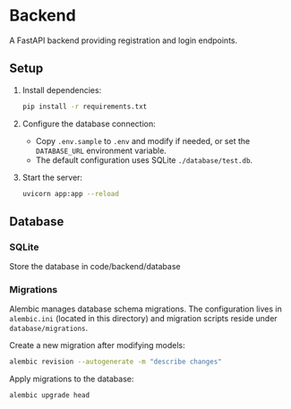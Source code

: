 # Backend

A FastAPI backend providing registration and login endpoints.

## Setup

1. Install dependencies:

   ```bash
   pip install -r requirements.txt
   ```

2. Configure the database connection:
   - Copy `.env.sample` to `.env` and modify if needed, or set the `DATABASE_URL` environment variable.
   - The default configuration uses SQLite `./database/test.db`.
3. Start the server:

   ```bash
   uvicorn app:app --reload
   ```

## Database

### SQLite

Store the database in code/backend/database

### Migrations

Alembic manages database schema migrations. The configuration lives in
`alembic.ini` (located in this directory) and migration scripts reside under `database/migrations`.

Create a new migration after modifying models:

```bash
alembic revision --autogenerate -m "describe changes"
```

Apply migrations to the database:

```bash
alembic upgrade head
```

